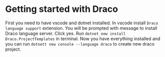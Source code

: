 # Getting started with Draco
First you need to have vscode and dotnet installed.
In vscode install `Draco language support` extension. You will be prompted with message to install Draco language server. Click yes.
Run `dotnet new install Draco.ProjectTemplates` in terminal.
Now you have everything installed and you can run `dotnett new console --language draco` to create new draco project.
